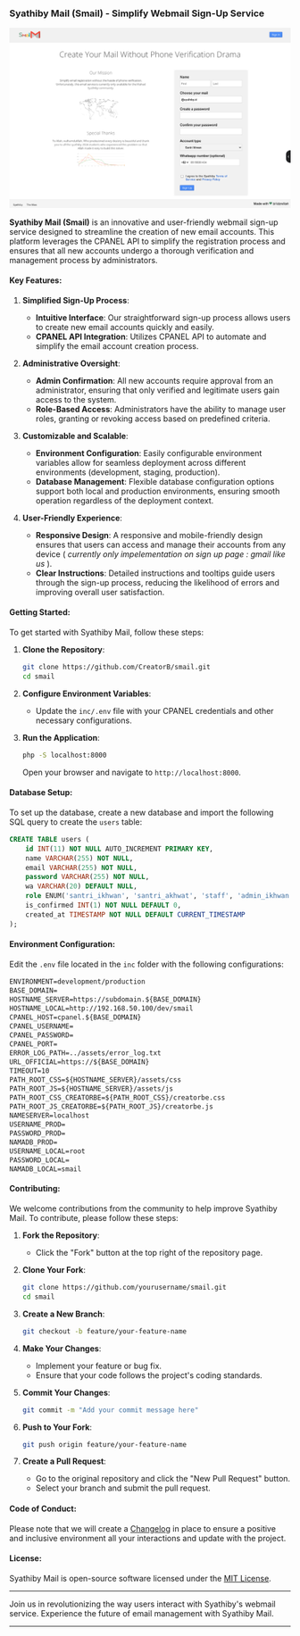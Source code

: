### Syathiby Mail (Smail) - Simplify Webmail Sign-Up Service

[![creatorbe on YouTube](https://raw.githubusercontent.com/CreatorB/smail/main/screenshot_syathiby_mail.png?token=GHSAT0AAAAAACSLXCJDBYZVA7BSSU33AOXYZXDTZYA)](https://raw.githubusercontent.com/CreatorB/smail/main/screenshot_syathiby_mail.png?token=GHSAT0AAAAAACSLXCJDBYZVA7BSSU33AOXYZXDTZYA "Syathiby Mail")

**Syathiby Mail (Smail)** is an innovative and user-friendly webmail sign-up service designed to streamline the creation of new email accounts. This platform leverages the CPANEL API to simplify the registration process and ensures that all new accounts undergo a thorough verification and management process by administrators.

#### Key Features:

1. **Simplified Sign-Up Process**:
   - **Intuitive Interface**: Our straightforward sign-up process allows users to create new email accounts quickly and easily.
   - **CPANEL API Integration**: Utilizes CPANEL API to automate and simplify the email account creation process.

2. **Administrative Oversight**:
   - **Admin Confirmation**: All new accounts require approval from an administrator, ensuring that only verified and legitimate users gain access to the system.
   - **Role-Based Access**: Administrators have the ability to manage user roles, granting or revoking access based on predefined criteria.

3. **Customizable and Scalable**:
   - **Environment Configuration**: Easily configurable environment variables allow for seamless deployment across different environments (development, staging, production).
   - **Database Management**: Flexible database configuration options support both local and production environments, ensuring smooth operation regardless of the deployment context.

4. **User-Friendly Experience**:
   - **Responsive Design**: A responsive and mobile-friendly design ensures that users can access and manage their accounts from any device ( _currently only impelementation on sign up page : gmail like us_ ).
   - **Clear Instructions**: Detailed instructions and tooltips guide users through the sign-up process, reducing the likelihood of errors and improving overall user satisfaction.

#### Getting Started:

To get started with Syathiby Mail, follow these steps:

1. **Clone the Repository**:
   ```bash
   git clone https://github.com/CreatorB/smail.git
   cd smail
   ```

2. **Configure Environment Variables**:
   - Update the `inc/.env` file with your CPANEL credentials and other necessary configurations.

3. **Run the Application**:
   ```bash
   php -S localhost:8000
   ```
   
   Open your browser and navigate to `http://localhost:8000`.

#### Database Setup:

To set up the database, create a new database and import the following SQL query to create the `users` table:

```sql
CREATE TABLE users (
    id INT(11) NOT NULL AUTO_INCREMENT PRIMARY KEY,
    name VARCHAR(255) NOT NULL,
    email VARCHAR(255) NOT NULL,
    password VARCHAR(255) NOT NULL,
    wa VARCHAR(20) DEFAULT NULL,
    role ENUM('santri_ikhwan', 'santri_akhwat', 'staff', 'admin_ikhwan', 'admin_akhwat', 'root') NOT NULL DEFAULT 'santri_ikhwan',
    is_confirmed INT(1) NOT NULL DEFAULT 0,
    created_at TIMESTAMP NOT NULL DEFAULT CURRENT_TIMESTAMP
);
```

#### Environment Configuration:

Edit the `.env` file located in the `inc` folder with the following configurations:

```env
ENVIRONMENT=development/production
BASE_DOMAIN=
HOSTNAME_SERVER=https://subdomain.${BASE_DOMAIN}
HOSTNAME_LOCAL=http://192.168.50.100/dev/smail
CPANEL_HOST=cpanel.${BASE_DOMAIN}
CPANEL_USERNAME=
CPANEL_PASSWORD=
CPANEL_PORT=
ERROR_LOG_PATH=../assets/error_log.txt
URL_OFFICIAL=https://${BASE_DOMAIN}
TIMEOUT=10
PATH_ROOT_CSS=${HOSTNAME_SERVER}/assets/css
PATH_ROOT_JS=${HOSTNAME_SERVER}/assets/js
PATH_ROOT_CSS_CREATORBE=${PATH_ROOT_CSS}/creatorbe.css
PATH_ROOT_JS_CREATORBE=${PATH_ROOT_JS}/creatorbe.js
NAMESERVER=localhost
USERNAME_PROD=
PASSWORD_PROD=
NAMADB_PROD=
USERNAME_LOCAL=root
PASSWORD_LOCAL=
NAMADB_LOCAL=smail
```

#### Contributing:

We welcome contributions from the community to help improve Syathiby Mail. To contribute, please follow these steps:

1. **Fork the Repository**:
   - Click the "Fork" button at the top right of the repository page.

2. **Clone Your Fork**:
   ```bash
   git clone https://github.com/yourusername/smail.git
   cd smail
   ```

3. **Create a New Branch**:
   ```bash
   git checkout -b feature/your-feature-name
   ```

4. **Make Your Changes**:
   - Implement your feature or bug fix.
   - Ensure that your code follows the project's coding standards.

5. **Commit Your Changes**:
   ```bash
   git commit -m "Add your commit message here"
   ```

6. **Push to Your Fork**:
   ```bash
   git push origin feature/your-feature-name
   ```

7. **Create a Pull Request**:
   - Go to the original repository and click the "New Pull Request" button.
   - Select your branch and submit the pull request.

#### Code of Conduct:

Please note that we will create a [Changelog](CHANGELOG.md) in place to ensure a positive and inclusive environment all your interactions and update with the project.

#### License:

Syathiby Mail is open-source software licensed under the [MIT License](LICENSE.md).

---

Join us in revolutionizing the way users interact with Syathiby's webmail service. Experience the future of email management with Syathiby Mail.

---
